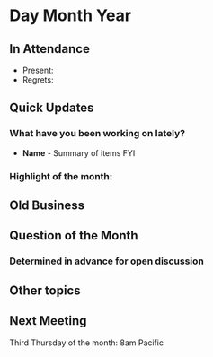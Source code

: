# Day Month Year

In Attendance
-------------

-   Present:
-   Regrets:

Quick Updates
-------------
### What have you been working on lately?
- **Name** - Summary of items FYI

### Highlight of the month: ###

Old Business
------------

Question of the Month
---------------------
### Determined in advance for open discussion

Other topics
------------

Next Meeting
------------

Third Thursday of the month: 8am Pacific
